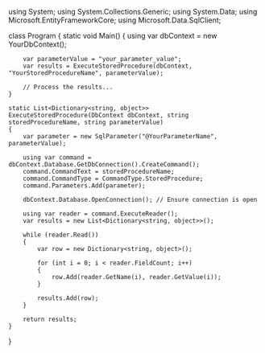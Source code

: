 using System;
using System.Collections.Generic;
using System.Data;
using Microsoft.EntityFrameworkCore;
using Microsoft.Data.SqlClient;

class Program
{
    static void Main()
    {
        using var dbContext = new YourDbContext();

        var parameterValue = "your_parameter_value";
        var results = ExecuteStoredProcedure(dbContext, "YourStoredProcedureName", parameterValue);

        // Process the results...
    }

    static List<Dictionary<string, object>> ExecuteStoredProcedure(DbContext dbContext, string storedProcedureName, string parameterValue)
    {
        var parameter = new SqlParameter("@YourParameterName", parameterValue);

        using var command = dbContext.Database.GetDbConnection().CreateCommand();
        command.CommandText = storedProcedureName;
        command.CommandType = CommandType.StoredProcedure;
        command.Parameters.Add(parameter);

        dbContext.Database.OpenConnection(); // Ensure connection is open

        using var reader = command.ExecuteReader();
        var results = new List<Dictionary<string, object>>();

        while (reader.Read())
        {
            var row = new Dictionary<string, object>();

            for (int i = 0; i < reader.FieldCount; i++)
            {
                row.Add(reader.GetName(i), reader.GetValue(i));
            }

            results.Add(row);
        }

        return results;
    }
}
